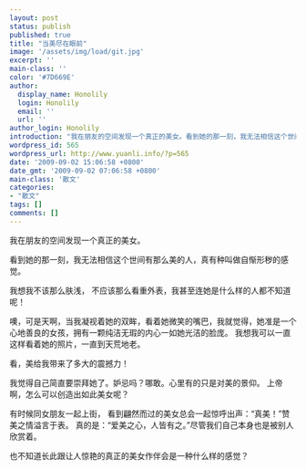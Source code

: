 ```yaml
---
layout: post
status: publish
published: true
title: "当美尽在眼前"
image: '/assets/img/load/git.jpg'
excerpt: ''
main-class: ''
color: '#7D669E'
author:
  display_name: Honolily
  login: Honolily
  email: ''
  url: ''
author_login: Honolily
introduction: "我在朋友的空间发现一个真正的美女。看到她的那一刻，我无法相信这个世间有那么美的人，真有种叫做自惭形秽的感觉。 我想我不该那么肤浅， 不应该那么看重外表，我甚至连她是什么样的人都不知道呢！ "
wordpress_id: 565
wordpress_url: http://www.yuanli.info/?p=565
date: '2009-09-02 15:06:58 +0800'
date_gmt: '2009-09-02 07:06:58 +0800'
main-class: '散文'
categories:
- "散文"
tags: []
comments: []
---
```

我在朋友的空间发现一个真正的美女。

看到她的那一刻，我无法相信这个世间有那么美的人，真有种叫做自惭形秽的感觉。

我想我不该那么肤浅， 不应该那么看重外表，我甚至连她是什么样的人都不知道呢！ 

噢，可是天啊，当我凝视着她的双眸，看着她微笑的嘴巴，我就觉得，她准是一个心地善良的女孩，拥有一颗纯洁无瑕的内心一如她光洁的脸庞。 我想我可以一直这样看着她的照片，一直到天荒地老。

看，美给我带来了多大的震撼力！

我觉得自己简直要崇拜她了。妒忌吗？哪敢。心里有的只是对美的景仰。 上帝啊，怎么可以创造出如此美女呢？

有时候同女朋友一起上街， 看到翩然而过的美女总会一起惊呼出声：&ldquo;真美！&rdquo;赞美之情溢言于表。 真的是：&ldquo;爱美之心，人皆有之。&rdquo;尽管我们自己本身也是被别人欣赏着。 

也不知道长此跟让人惊艳的真正的美女作伴会是一种什么样的感觉？

